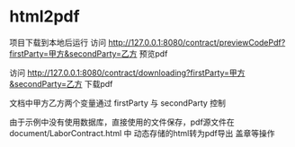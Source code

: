 # html2pdf

项目下载到本地后运行
访问 http://127.0.0.1:8080/contract/previewCodePdf?firstParty=甲方&secondParty=乙方 预览pdf

访问 http://127.0.0.1:8080/contract/downloading?firstParty=甲方&secondParty=乙方 下载pdf

文档中甲方乙方两个变量通过 firstParty 与 secondParty 控制

由于示例中没有使用数据库，直接使用的文件保存，pdf源文件在 document/LaborContract.html 中
动态存储的html转为pdf导出 盖章等操作

